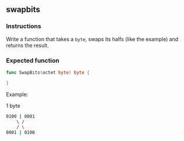 ## swapbits

### Instructions

Write a function that takes a `byte`, swaps its halfs (like the example) and returns the result.

### **Expected function**
```go
func SwapBits(octet byte) byte {

}
```

Example:

1 byte
```bash
0100 | 0001
    \ /
    / \
0001 | 0100
```
